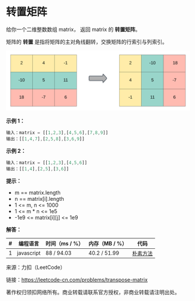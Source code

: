 # 转置矩阵

给你一个二维整数数组 matrix， 返回 matrix 的 **转置矩阵**。

矩阵的 **转置** 是指将矩阵的主对角线翻转，交换矩阵的行索引与列索引。

![题目说明1](./question.png)

**示例 1：**

``` javascript
输入：matrix = [[1,2,3],[4,5,6],[7,8,9]]
输出：[[1,4,7],[2,5,8],[3,6,9]]
```

**示例 2：**

``` javascript
输入：matrix = [[1,2,3],[4,5,6]]
输出：[[1,4],[2,5],[3,6]]
```

**提示：**

- m == matrix.length
- n == matrix[i].length
- 1 <= m, n <= 1000
- 1 <= m * n <= 1e5
- -1e9 <= matrix[i][j] <= 1e9

**解答：**

**#**|**编程语言**|**时间（ms / %）**|**内存（MB / %）**|**代码**
--|--|--|--|--
1|javascript|88 / 94.03|40.2 / 51.99|[朴素方法](./javascript/ac_v1.js)

来源：力扣（LeetCode）

链接：https://leetcode-cn.com/problems/transpose-matrix

著作权归领扣网络所有。商业转载请联系官方授权，非商业转载请注明出处。
